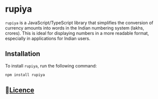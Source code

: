 # rupiya

`rupiya` is a JavaScript/TypeScript library that simplifies the conversion of currency amounts into words in the Indian numbering system (lakhs, crores). This is ideal for displaying numbers in a more readable format, especially in applications for Indian users.

## Installation

To install `rupiya`, run the following command:

```bash
npm install rupiya
```

## 🔗[Licence](LICENCE)